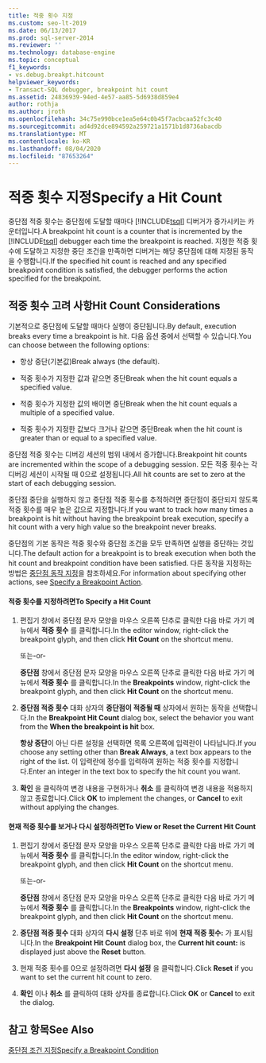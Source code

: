 ```yaml
---
title: 적중 횟수 지정
ms.custom: seo-lt-2019
ms.date: 06/13/2017
ms.prod: sql-server-2014
ms.reviewer: ''
ms.technology: database-engine
ms.topic: conceptual
f1_keywords:
- vs.debug.breakpt.hitcount
helpviewer_keywords:
- Transact-SQL debugger, breakpoint hit count
ms.assetid: 24836939-94ed-4e57-aa85-5d6938d859e4
author: rothja
ms.author: jroth
ms.openlocfilehash: 34c75e990bce1ea5e64c0b45f7acbcaa52fc3c40
ms.sourcegitcommit: ad4d92dce894592a259721a1571b1d8736abacdb
ms.translationtype: MT
ms.contentlocale: ko-KR
ms.lasthandoff: 08/04/2020
ms.locfileid: "87653264"
---
```

# <a name="specify-a-hit-count"></a><span data-ttu-id="cc448-102">적중 횟수 지정</span><span class="sxs-lookup"><span data-stu-id="cc448-102">Specify a Hit Count</span></span>
  <span data-ttu-id="cc448-103">중단점 적중 횟수는 중단점에 도달할 때마다 [!INCLUDE[tsql](../../includes/tsql-md.md)] 디버거가 증가시키는 카운터입니다.</span><span class="sxs-lookup"><span data-stu-id="cc448-103">A breakpoint hit count is a counter that is incremented by the [!INCLUDE[tsql](../../includes/tsql-md.md)] debugger each time the breakpoint is reached.</span></span> <span data-ttu-id="cc448-104">지정한 적중 횟수에 도달하고 지정한 중단 조건을 만족하면 디버거는 해당 중단점에 대해 지정된 동작을 수행합니다.</span><span class="sxs-lookup"><span data-stu-id="cc448-104">If the specified hit count is reached and any specified breakpoint condition is satisfied, the debugger performs the action specified for the breakpoint.</span></span>  
  
## <a name="hit-count-considerations"></a><span data-ttu-id="cc448-105">적중 횟수 고려 사항</span><span class="sxs-lookup"><span data-stu-id="cc448-105">Hit Count Considerations</span></span>  
 <span data-ttu-id="cc448-106">기본적으로 중단점에 도달할 때마다 실행이 중단됩니다.</span><span class="sxs-lookup"><span data-stu-id="cc448-106">By default, execution breaks every time a breakpoint is hit.</span></span> <span data-ttu-id="cc448-107">다음 옵션 중에서 선택할 수 있습니다.</span><span class="sxs-lookup"><span data-stu-id="cc448-107">You can choose between the following options:</span></span>  
  
-   <span data-ttu-id="cc448-108">항상 중단(기본값)</span><span class="sxs-lookup"><span data-stu-id="cc448-108">Break always (the default).</span></span>  
  
-   <span data-ttu-id="cc448-109">적중 횟수가 지정한 값과 같으면 중단</span><span class="sxs-lookup"><span data-stu-id="cc448-109">Break when the hit count equals a specified value.</span></span>  
  
-   <span data-ttu-id="cc448-110">적중 횟수가 지정한 값의 배이면 중단</span><span class="sxs-lookup"><span data-stu-id="cc448-110">Break when the hit count equals a multiple of a specified value.</span></span>  
  
-   <span data-ttu-id="cc448-111">적중 횟수가 지정한 값보다 크거나 같으면 중단</span><span class="sxs-lookup"><span data-stu-id="cc448-111">Break when the hit count is greater than or equal to a specified value.</span></span>  
  
 <span data-ttu-id="cc448-112">중단점 적중 횟수는 디버깅 세션의 범위 내에서 증가합니다.</span><span class="sxs-lookup"><span data-stu-id="cc448-112">Breakpoint hit counts are incremented within the scope of a debugging session.</span></span> <span data-ttu-id="cc448-113">모든 적중 횟수는 각 디버깅 세션이 시작될 때 0으로 설정됩니다.</span><span class="sxs-lookup"><span data-stu-id="cc448-113">All hit counts are set to zero at the start of each debugging session.</span></span>  
  
 <span data-ttu-id="cc448-114">중단점 중단을 실행하지 않고 중단점 적중 횟수를 추적하려면 중단점이 중단되지 않도록 적중 횟수를 매우 높은 값으로 지정합니다.</span><span class="sxs-lookup"><span data-stu-id="cc448-114">If you want to track how many times a breakpoint is hit without having the breakpoint break execution, specify a hit count with a very high value so the breakpoint never breaks.</span></span>  
  
 <span data-ttu-id="cc448-115">중단점의 기본 동작은 적중 횟수와 중단점 조건을 모두 만족하면 실행을 중단하는 것입니다.</span><span class="sxs-lookup"><span data-stu-id="cc448-115">The default action for a breakpoint is to break execution when both the hit count and breakpoint condition have been satisfied.</span></span> <span data-ttu-id="cc448-116">다른 동작을 지정하는 방법은 [중단점 동작 지정](specify-a-breakpoint-action.md)을 참조하세요.</span><span class="sxs-lookup"><span data-stu-id="cc448-116">For information about specifying other actions, see [Specify a Breakpoint Action](specify-a-breakpoint-action.md).</span></span>  
  
#### <a name="to-specify-a-hit-count"></a><span data-ttu-id="cc448-117">적중 횟수를 지정하려면</span><span class="sxs-lookup"><span data-stu-id="cc448-117">To Specify a Hit Count</span></span>  
  
1.  <span data-ttu-id="cc448-118">편집기 창에서 중단점 문자 모양을 마우스 오른쪽 단추로 클릭한 다음 바로 가기 메뉴에서 **적중 횟수** 를 클릭합니다.</span><span class="sxs-lookup"><span data-stu-id="cc448-118">In the editor window, right-click the breakpoint glyph, and then click **Hit Count** on the shortcut menu.</span></span>  
  
     <span data-ttu-id="cc448-119">또는</span><span class="sxs-lookup"><span data-stu-id="cc448-119">-or-</span></span>  
  
     <span data-ttu-id="cc448-120">**중단점** 창에서 중단점 문자 모양을 마우스 오른쪽 단추로 클릭한 다음 바로 가기 메뉴에서 **적중 횟수** 를 클릭합니다.</span><span class="sxs-lookup"><span data-stu-id="cc448-120">In the **Breakpoints** window, right-click the breakpoint glyph, and then click **Hit Count** on the shortcut menu.</span></span>  
  
2.  <span data-ttu-id="cc448-121">**중단점 적중 횟수** 대화 상자의 **중단점이 적중될 때** 상자에서 원하는 동작을 선택합니다.</span><span class="sxs-lookup"><span data-stu-id="cc448-121">In the **Breakpoint Hit Count** dialog box, select the behavior you want from the **When the breakpoint is hit** box.</span></span>  
  
     <span data-ttu-id="cc448-122">**항상 중단**이 아닌 다른 설정을 선택하면 목록 오른쪽에 입력란이 나타납니다.</span><span class="sxs-lookup"><span data-stu-id="cc448-122">If you choose any setting other than **Break Always**, a text box appears to the right of the list.</span></span> <span data-ttu-id="cc448-123">이 입력란에 정수를 입력하여 원하는 적중 횟수를 지정합니다.</span><span class="sxs-lookup"><span data-stu-id="cc448-123">Enter an integer in the text box to specify the hit count you want.</span></span>  
  
3.  <span data-ttu-id="cc448-124">**확인** 을 클릭하여 변경 내용을 구현하거나 **취소** 를 클릭하여 변경 내용을 적용하지 않고 종료합니다.</span><span class="sxs-lookup"><span data-stu-id="cc448-124">Click **OK** to implement the changes, or **Cancel** to exit without applying the changes.</span></span>  
  
#### <a name="to-view-or-reset-the-current-hit-count"></a><span data-ttu-id="cc448-125">현재 적중 횟수를 보거나 다시 설정하려면</span><span class="sxs-lookup"><span data-stu-id="cc448-125">To View or Reset the Current Hit Count</span></span>  
  
1.  <span data-ttu-id="cc448-126">편집기 창에서 중단점 문자 모양을 마우스 오른쪽 단추로 클릭한 다음 바로 가기 메뉴에서 **적중 횟수** 를 클릭합니다.</span><span class="sxs-lookup"><span data-stu-id="cc448-126">In the editor window, right-click the breakpoint glyph, and then click **Hit Count** on the shortcut menu.</span></span>  
  
     <span data-ttu-id="cc448-127">또는</span><span class="sxs-lookup"><span data-stu-id="cc448-127">-or-</span></span>  
  
     <span data-ttu-id="cc448-128">**중단점** 창에서 중단점 문자 모양을 마우스 오른쪽 단추로 클릭한 다음 바로 가기 메뉴에서 **적중 횟수** 를 클릭합니다.</span><span class="sxs-lookup"><span data-stu-id="cc448-128">In the **Breakpoints** window, right-click the breakpoint glyph, and then click **Hit Count** on the shortcut menu.</span></span>  
  
2.  <span data-ttu-id="cc448-129">**중단점 적중 횟수** 대화 상자의 **다시 설정** 단추 바로 위에 **현재 적중 횟수:** 가 표시됩니다.</span><span class="sxs-lookup"><span data-stu-id="cc448-129">In the **Breakpoint Hit Count** dialog box, the **Current hit count:** is displayed just above the **Reset** button.</span></span>  
  
3.  <span data-ttu-id="cc448-130">현재 적중 횟수를 0으로 설정하려면 **다시 설정** 을 클릭합니다.</span><span class="sxs-lookup"><span data-stu-id="cc448-130">Click **Reset** if you want to set the current hit count to zero.</span></span>  
  
4.  <span data-ttu-id="cc448-131">**확인** 이나 **취소** 를 클릭하여 대화 상자를 종료합니다.</span><span class="sxs-lookup"><span data-stu-id="cc448-131">Click **OK** or **Cancel** to exit the dialog.</span></span>  
  
## <a name="see-also"></a><span data-ttu-id="cc448-132">참고 항목</span><span class="sxs-lookup"><span data-stu-id="cc448-132">See Also</span></span>  
 [<span data-ttu-id="cc448-133">중단점 조건 지정</span><span class="sxs-lookup"><span data-stu-id="cc448-133">Specify a Breakpoint Condition</span></span>](specify-a-breakpoint-condition.md)  
  
  
